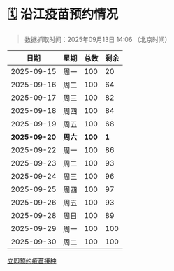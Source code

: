 # 🗓️ 沿江疫苗预约情况

> 数据抓取时间：2025年09月13日 14:06 （北京时间）

| 日期 | 星期 | 总数 | 剩余 |
|------|------|------|------|
| 2025-09-15 | 周一 | 100 | 20 |
| 2025-09-16 | 周二 | 100 | 64 |
| 2025-09-17 | 周三 | 100 | 82 |
| 2025-09-18 | 周四 | 100 | 84 |
| 2025-09-19 | 周五 | 100 | 68 |
| **2025-09-20** | **周六** | **100** | **1** |
| 2025-09-22 | 周一 | 100 | 86 |
| 2025-09-23 | 周二 | 100 | 93 |
| 2025-09-24 | 周三 | 100 | 96 |
| 2025-09-25 | 周四 | 100 | 97 |
| 2025-09-26 | 周五 | 100 | 93 |
| 2025-09-28 | 周日 | 100 | 89 |
| 2025-09-29 | 周一 | 100 | 100 |
| 2025-09-30 | 周二 | 100 | 100 |


<div class="button-container">
<a class="btn" href="http://yfzweb.ishequ.net/#/login" target="_blank">立即预约疫苗接种</a>
</div>
